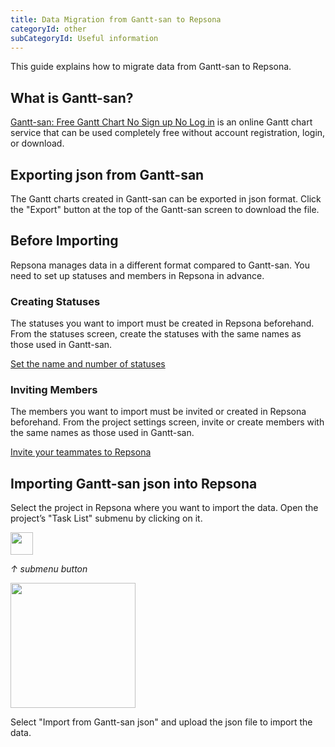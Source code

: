 ```yaml
---
title: Data Migration from Gantt-san to Repsona
categoryId: other
subCategoryId: Useful information
---
```


This guide explains how to migrate data from Gantt-san to Repsona.

## What is Gantt-san?

[Gantt-san: Free Gantt Chart No Sign up No Log in](https://repsona.com/lp/free-gantt) is an online Gantt chart service that can be used completely free without account registration, login, or download.

## Exporting json from Gantt-san

The Gantt charts created in Gantt-san can be exported in json format. Click the "Export" button at the top of the Gantt-san screen to download the file.

## Before Importing

Repsona manages data in a different format compared to Gantt-san. You need to set up statuses and members in Repsona in advance.

### Creating Statuses

The statuses you want to import must be created in Repsona beforehand. From the statuses screen, create the statuses with the same names as those used in Gantt-san.

[Set the name and number of statuses](/help/articles/002008000-status)

### Inviting Members

The members you want to import must be invited or created in Repsona beforehand. From the project settings screen, invite or create members with the same names as those used in Gantt-san.

[Invite your teammates to Repsona](/help/articles/001004000-invite)

## Importing Gantt-san json into Repsona

Select the project in Repsona where you want to import the data. Open the project’s "Task List" submenu by clicking on it.

<img src="/images/help/sub-menu.png" width="36">

*↑ submenu button*

<img src="/images/help/import.en.png" width="200">

Select "Import from Gantt-san json" and upload the json file to import the data.
